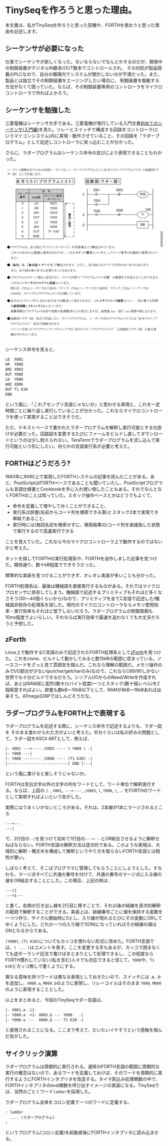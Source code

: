 # TinySeqを作ろうと思った理由。

本文書は、私がTinySeqを作ろうと思った契機や、FORTHを使おうと思った理由を記述します。

## シーケンサが必要になった

仕事でシーケンサが欲しくなった。ないならないでなんとかするのだが、開発中の制御装置がデジタルIN数本/OUT数本でコントロールされ、
その対抗が製品搭載のPLCなので、自分の職場内でシステムが間欠しないのが不満だった。また、製品とは独立でその制御装置をエージングしたい場合に、
制御装置を駆動する方法がなくて困っていた。ならば、その制御装置専用のコントローラをマイクロコントローラで作ればよかろう。

## シーケンサを勉強した

三菱電機はシーケンサ大手である。三菱電機が発行している入門文書[初めてのシーケンサ(入門編)](https://www.mitsubishielectric.com/fa/assist/satellite/data/jy997d41501e.pdf)を見た。リレーとスイッチで構成する回路をコントローラ(というマイコンシステム)内に実現・動作させていること、その回路を「ラダープログラム」として記述しコントローラに突っ込むことが分かった。

さらに、ラダープログラムはシーケンス命令の並びにより表現できることもわかった。

![](img/LadderAndInstructions.jpg)

シーケンス命令を見ると、
```
LD  X001
OR  Y000
ANI X003
OUT Y000
LD  Y000
ANI X006
OUT T1 K30
END
```
という風に、「これアセンブリ言語じゃないか」と思わせる表現と、これを一定時間ごとに繰り返し実行していることが分かった。これならマイクロコントローラを使って実現することはできそうだ。

ただ、テキストベースで書かれたラダープログラムを解釈し実行可能とする仕掛けが必要だった。回路図を変更するたびにファームをビルドし直してダウンロードというのは少し耐えられない。TeraTermでラダープログラムを流し込んで実行可能という形にしたい。何らかの言語実行系が必要と考えた。

## FORTHはどうだろう?

1983年に8080上で実現したFORTHシステムの記事を読んだことがある。あと、PostScriptはFORTHベースであることも聞いていたし、PostScriptプログラムも言語仕様書とCookbookを手に入れ使い倒したこともある。それでなんとなくFORTHのことは知っていた。スタック操作ベースとかはどうでもよくて、

* 命令を定義して増やしてゆくことができること、
* 実行系は辞書(名前からコード列を検索できる表)とスタック2本で実現でき単純であること、
* 実行時には(毎回名前を検索せずに、検索結果の)コード列を直接指した状態で実行するので高速実行できる

ことを覚えていた。これなら今のマイクロコントローラ上で動作するのではないかと考えた。

ネットを探してFORTHの実行処理系や、FORTHを自作しました記事を見つけた。期待通り、数十kB程度でできそうだった。

標準的な実装を見つけることができず、オレオレ実装が多いことも分かった。

FORTH処理系は、最後は機械語を直接実行するものがある。それではマイクロプロセッサに依存してしまう。機械語で記述するプリミティブもそれほど多くなさそう(30～40個ぐらいから)なので、プリミティブを全てC言語で記述した/機械語非依存の処理系を探した。現代のマイクロコントローラならメモリ使用効率・実行効率もそれほど低下しないだろう。ラダープログラムの制御周期も10ms程度でよいらしい。それならば実行効率で最速を追わなくても大丈夫だろうと予想した。

## zForth

Linux上で動作するC言語のみで記述されたFORTH処理系として[zForth](https://github.com/zevv/zForth)を見つけた。これをclone、ビルドして動かしてみると数10kBの範囲に収まっている。ソースコードをざっと見て雰囲気を掴んだ。これなら理解の範囲だ。メモリ操作のみでI/O部分が少ない(putchar/getcharのみ)なので、これならC89/90しかない世界でも十分ビルドできるだろう。シリアルI/OからのReed/Writeを作成すれば、あとはRAM状に配列(数キロバイト程度)一つとスタック(数十個レベル)を2個用意すればよい。辞書も数kB～10kB以下として、RAMが8kB～16kBあれば出来そう。ATmega328Pではしんどそうだな。

## ラダープログラムをFORTH上で表現する

ラダープログラムを記述する際に、シーケンス命令で記述するよりも、ラダー図を
そのまま食わせられた方がよいと考えた。半分ぐらいは私の好みの問題として。ラダー図をASCII ARTとして、例えば、

```
|- X001 ---+---- /X003 ---- ( Y000 ) -|
|- Y000 ---|
|- Y000 -------- /X006 ---- (T1 K30) -|
|---------------------------[ END ]---|
```
という風に書けると楽しそうじゃないか。

FORTHは空白文字以外の文字の列をワードとして、ワード単位で解釈実行する。ならば、上図の `|-`, `X001`, `---+----`, `/X003`, `(`, `Y000`, `)`, ... をFORTHのワードとして実現すればよいという気がした。

実際にはうまくいかないところがある。それは、2本線が1本にマージされるところ
```
---+---
---|
```
で、2行目の `-|`を見つけて初めて1行目の`---+---`とOR結合させるように解釈せねばならない。FORTH言語の解釈方法は逐次的である。このような表現は、大域的に解釈・構文木を構成して解釈というやり方を取らないFORTH言語とは相性が悪い。

しばらく考えて、そこはプログラマに管理してもらうことにしようとした。すなわち、マージ点すべてに共通の番号を付けて、共通の番号のマージ点に入る線の値をOR結合することにした。この場合、上記の例は、
```
---|1
---+1---
```
と書く。右側の引き出し線を2行目に移すことで、それ以後の結線を逐次的解釈の範囲で解釈することができる。実装上は、結線番号ごとに値を保持する変数を一つつ作り、サイクル開始時に0とし、入り線が現れるたびにその変数にORしてゆくようにした。どれか一つの入り線で1(ON)になっていればその結線の値はONとなるからである。

`(Y000)`, `(T1 K30)`についてもカッコを使わない形式に改めた。FORTH言語では、`( ... )`はコメントを表す。ここを変更する手もあるが、カッコで囲まなくても逆ポーランド記法で書けばまとまりとして処理できるし、この程度ならFORTH慣れしていない(私を含む)人々でも対応できると信じて、`Y000`や、`T1 K30`とカッコ無しで書くようにする。

異なる意味を持つワードは異なる表現としておきたいので、スイッチには .a, .bを追加し、`X000.a`, `M000.b`のように表現し、リレーコイルはそのまま `Y000`, `M000`のように表現することとした。

以上をまとめると、今回のTinySeqラダー言語は、
```
|- X001.a -|1
|- Y000.a -+1- X003.b --- Y000   -|
|- Y000.a ---  X006.b --- T1 K30 -|
```
と表現されることになる。ここまで考えて、だいたいイケそうという感触を掴んだ気がした。

## サイクリック演算

ラダープログラムは周期的に実行される。通常のFORTH言語の範囲に周期的な実行の概念はないので、あるワードを定義しておけば、そのワードを周期的に実行するようにFORTHインタプリタを改造する。タイマ割込み処理関数の中で、FORTHインタプリタのeval関数を呼び出すイメージの実装になる。TinySeqでは、当然のごとくワード`ladder`を採用した。

ラダープログラム全体をコロン定義で一つのワードに定義する。
```
: ladder 
  .... (ラダープログラム)
;
```
というプログラム(コロン定義)を起動直後にFORTHインタプリタに読み込ませる。

